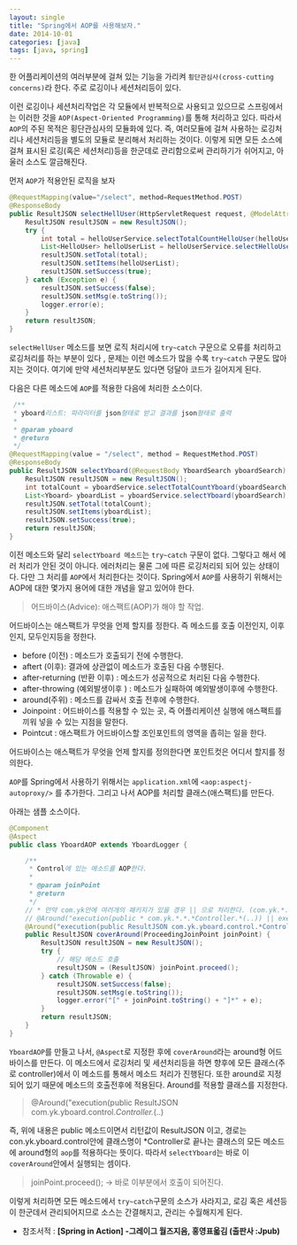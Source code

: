 ```yaml
---
layout: single
title: "Spring에서 AOP를 사용해보자."
date: 2014-10-01
categories: [java]
tags: [java, spring]
---
```


한 어플리케이션의 여러부분에 걸쳐 있는 기능을 가리켜 `횡단관심사(cross-cutting concerns)`라 한다.
주로 로깅이나 세션처리등이 있다.

이런 로깅이나 세션처리작업은 각 모듈에서 반복적으로 사용되고 있으므로 스프링에서는 이러한 것을 `AOP(Aspect-Oriented Programming)`를 통해 처리하고 있다.
따라서 `AOP`의 주된 목적은 횡단관심사의 모듈화에 있다. 즉, 여러모듈에 걸쳐 사용하는 로깅처리나 세션처리등을 별도의 모듈로 분리해서 처리하는 것이다.
이렇게 되면 모든 소스에 걸쳐 표시된 로깅(혹은 세션처리)등을 한군데로 관리함으로써
관리하기가 쉬어지고, 아울러 소스도 깔금해진다.

먼저 `AOP`가 적용안된 로직을 보자

```java
@RequestMapping(value="/select", method=RequestMethod.POST)
@ResponseBody
public ResultJSON selectHellUser(HttpServletRequest request, @ModelAttribute HelloUser helloUser) {
    ResultJSON resultJSON = new ResultJSON();
    try {
        int total = helloUserService.selectTotalCountHelloUser(helloUser);
        List<HelloUser> helloUserList = helloUserService.selectHelloUser(helloUser);
        resultJSON.setTotal(total);
        resultJSON.setItems(helloUserList);
        resultJSON.setSuccess(true);
    } catch (Exception e) {
        resultJSON.setSuccess(false);
        resultJSON.setMsg(e.toString());
        logger.error(e);
    }
    return resultJSON;
}
```

`selectHellUser` 메소드를 보면 로직 처리시에 `try~catch` 구문으로 오류를 처리하고 로깅처리를 하는 부분이 있다 , 문제는 이런 메소드가 많을 수록 `try~catch` 구문도 많아지는 것이다. 여기에 만약 세션처리부분도 있다면 덩달아 코드가 길어지게 된다.

다음은 다른 메소드에 `AOP`를 적용한 다음에 처리한 소스이다.

```java
 /**
 * yboard리스트: 파라미터를 json형태로 받고 결과를 json형태로 출력
 *
 * @param yboard
 * @return
 */
@RequestMapping(value = "/select", method = RequestMethod.POST)
@ResponseBody
public ResultJSON selectYboard(@RequestBody YboardSearch yboardSearch) {
    ResultJSON resultJSON = new ResultJSON();
    int totalCount = yboardService.selectTotalCountYboard(yboardSearch);
    List<Yboard> yboardList = yboardService.selectYboard(yboardSearch);
    resultJSON.setTotal(totalCount);
    resultJSON.setItems(yboardList);
    resultJSON.setSuccess(true);
    return resultJSON;
}
```

이전 메소드와 달리 `selectYboard 메소드`는 `try~catch` 구문이 없다.
그렇다고 해서 에러 처리가 안된 것이 아니다. 에러처리는 물론 그에 따른 로깅처리되 되어 있는 상태이다. 다만 그 처리를 `AOP`에서 처리한다는 것이다.
Spring에서 `AOP`를 사용하기 위해서는 AOP에 대한 몇가지 용어에 대한 개념을 알고 있어야 한다.

> 어드바이스(Advice): 애스팩트(AOP)가 해야 할 작업.

어드바이스는 애스팩트가 무엇을 언제 할지를 정한다. 즉 메소드를 호출 이전인지, 이후인지, 모두인지등을 정한다.

-   before (이전) : 메소드가 호출되기 전에 수행한다.
-   aftert (이후): 결과에 상관없이 메소드가 호출된 다음 수행된다.
-   after-returning (반환 이후) : 메소드가 성공적으로 처리된 다음 수행한다.
-   after-throwing (예외발생이후 ) : 메소드가 실패하여 예외발생이후에 수행한다.
-   around(주위) : 메소드를 감싸서 호출 전후에 수행한다.
-   Joinpoint : 어드바이스를 적용할 수 있는 곳, 즉 어플리케이션 실행에 애스팩트를 끼워 넣을 수 있는 지점을 말한다.
-   Pointcut : 애스팩트가 어드바이스할 조인포인트의 영역을 좁히는 일을 한다.

어드바이스는 애스팩트가 무엇을 언제 할지를 정의한다면 포인트컷은 어디서 할지를 정의한다.

`AOP`를 Spring에서 사용하기 위해서는 `application.xml`에 `<aop:aspectj-autoproxy/>` 를 추가한다.
그리고 나서 AOP를 처리할 클래스(애스팩트)를 만든다.

아래는 샘플 소스이다.

```java
@Component
@Aspect
public class YboardAOP extends YboardLogger {

    /**
     * Control에 있는 메소드를 AOP한다.
     *
     * @param joinPoint
     * @return
     */
    // * 만약 com.yk안에 여러개의 패키지가 있을 경우 || 으로 처리한다. (com.yk.*.*.*.*)
    // @Around("execution(public * com.yk.*.*.*Controller.*(..)) || execution(public * com.yk.*.*.*.*Controller.*(..))")
    @Around("execution(public ResultJSON com.yk.yboard.control.*Controller.*(..))")
    public ResultJSON coverAround(ProceedingJoinPoint joinPoint) {
        ResultJSON resultJSON = new ResultJSON();
        try {
            // 해당 메소드 호출
            resultJSON = (ResultJSON) joinPoint.proceed();
        } catch (Throwable e) {
            resultJSON.setSuccess(false);
            resultJSON.setMsg(e.toString());
            logger.error("[" + joinPoint.toString() + "]*" + e);
        }
        return resultJSON;
    }
}
```

`YboardAOP`를 만들고 나서, `@Aspect`로 지정한 후에 `coverAround`라는 around형 어드바이스를 만든다.
이 메소드에서 로깅처리 및 세션처리등을 하면 향후에 모든 클래스(주로 controller)에서 이 메소드를 통해서 메소드 처리가 진행된다.
또한 around로 지정되어 있기 때문에 메소드의 호출전후에 적용된다. Around를 적용할 클래스를 지정한다.

> @Around("execution(public ResultJSON com.yk.yboard.control._Controller._(..)

즉, 위에 내용은 public 메소드이면서 리턴값이 ResultJSON 이고, 경로는 con.yk.yboard.control안에 클래스명이 \*Controller로 끝나는 클래스의 모든 메소드에 around형의 `aop`를 적용하다는 뜻이다. 따라서 `selectYboard`는 바로 이 `coverAround`안에서 실행되는 셈이다.

> joinPoint.proceed(); -> 바로 이부분에서 호출이 되어진다.

이렇게 처리하면 모든 메소드에서 `try~catch`구문의 소스가 사라지고, 로깅 혹은 세션등이 한군데서 관리되어지므로 소스는 간결해지고, 관리는 수월해지게 된다.

-   참조서적 : **[Spring in Action] -그레이그 월즈지음, 홍영표옯김 (출판사 :Jpub)**
